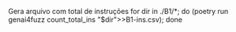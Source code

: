 Gera arquivo com total de instruções
for dir in ./B1/\*; do (poetry run genai4fuzz count_total_ins "$dir">>B1-ins.csv); done
